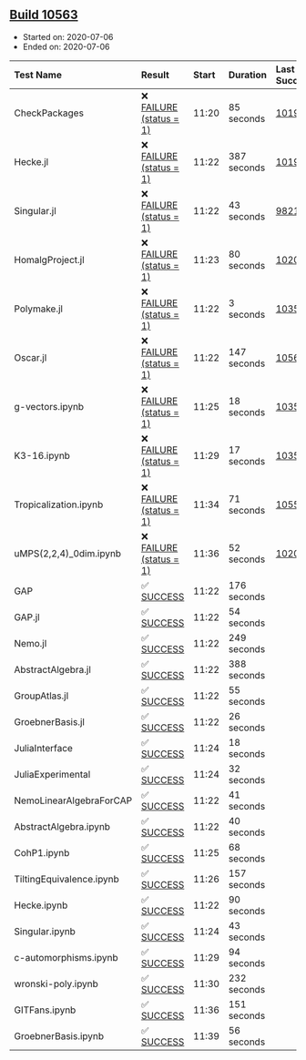 ## [Build 10563](https://oscarci.mathematik.uni-kl.de/job/oscar/10563/)

* Started on: 2020-07-06
* Ended on: 2020-07-06

| Test Name    | Result | Start | Duration | Last Success | First Failure |
|:-------------|:-------|:------|:---------|:-------------|:--------------|
| CheckPackages | ❌ [FAILURE (status = 1)](https://oscarci.mathematik.uni-kl.de/job/oscar/10563/artifact/logs/build-10563/CheckPackages.log) | 11:20 | 85 seconds | [10197](https://oscarci.mathematik.uni-kl.de/job/oscar/10197/) | [10198](https://oscarci.mathematik.uni-kl.de/job/oscar/10198/) |
| Hecke.jl | ❌ [FAILURE (status = 1)](https://oscarci.mathematik.uni-kl.de/job/oscar/10563/artifact/logs/build-10563/Hecke.jl.log) | 11:22 | 387 seconds | [10197](https://oscarci.mathematik.uni-kl.de/job/oscar/10197/) | [10198](https://oscarci.mathematik.uni-kl.de/job/oscar/10198/) |
| Singular.jl | ❌ [FAILURE (status = 1)](https://oscarci.mathematik.uni-kl.de/job/oscar/10563/artifact/logs/build-10563/Singular.jl.log) | 11:22 | 43 seconds | [9821](https://oscarci.mathematik.uni-kl.de/job/oscar/9821/) | [9822](https://oscarci.mathematik.uni-kl.de/job/oscar/9822/) |
| HomalgProject.jl | ❌ [FAILURE (status = 1)](https://oscarci.mathematik.uni-kl.de/job/oscar/10563/artifact/logs/build-10563/HomalgProject.jl.log) | 11:23 | 80 seconds | [10209](https://oscarci.mathematik.uni-kl.de/job/oscar/10209/) | [10210](https://oscarci.mathematik.uni-kl.de/job/oscar/10210/) |
| Polymake.jl | ❌ [FAILURE (status = 1)](https://oscarci.mathematik.uni-kl.de/job/oscar/10563/artifact/logs/build-10563/Polymake.jl.log) | 11:22 | 3 seconds | [10356](https://oscarci.mathematik.uni-kl.de/job/oscar/10356/) | [10357](https://oscarci.mathematik.uni-kl.de/job/oscar/10357/) |
| Oscar.jl | ❌ [FAILURE (status = 1)](https://oscarci.mathematik.uni-kl.de/job/oscar/10563/artifact/logs/build-10563/Oscar.jl.log) | 11:22 | 147 seconds | [10562](https://oscarci.mathematik.uni-kl.de/job/oscar/10562/) | [10563](https://oscarci.mathematik.uni-kl.de/job/oscar/10563/) |
| g-vectors.ipynb | ❌ [FAILURE (status = 1)](https://oscarci.mathematik.uni-kl.de/job/oscar/10563/artifact/logs/build-10563/g-vectors.ipynb.log) | 11:25 | 18 seconds | [10356](https://oscarci.mathematik.uni-kl.de/job/oscar/10356/) | [10357](https://oscarci.mathematik.uni-kl.de/job/oscar/10357/) |
| K3-16.ipynb | ❌ [FAILURE (status = 1)](https://oscarci.mathematik.uni-kl.de/job/oscar/10563/artifact/logs/build-10563/K3-16.ipynb.log) | 11:29 | 17 seconds | [10356](https://oscarci.mathematik.uni-kl.de/job/oscar/10356/) | [10357](https://oscarci.mathematik.uni-kl.de/job/oscar/10357/) |
| Tropicalization.ipynb | ❌ [FAILURE (status = 1)](https://oscarci.mathematik.uni-kl.de/job/oscar/10563/artifact/logs/build-10563/Tropicalization.ipynb.log) | 11:34 | 71 seconds | [10559](https://oscarci.mathematik.uni-kl.de/job/oscar/10559/) | [10560](https://oscarci.mathematik.uni-kl.de/job/oscar/10560/) |
| uMPS(2,2,4)_0dim.ipynb | ❌ [FAILURE (status = 1)](https://oscarci.mathematik.uni-kl.de/job/oscar/10563/artifact/logs/build-10563/uMPS-2-2-4-_0dim.ipynb.log) | 11:36 | 52 seconds | [10209](https://oscarci.mathematik.uni-kl.de/job/oscar/10209/) | [10210](https://oscarci.mathematik.uni-kl.de/job/oscar/10210/) |
| GAP | ✅ [SUCCESS](https://oscarci.mathematik.uni-kl.de/job/oscar/10563/artifact/logs/build-10563/GAP.log) | 11:22 | 176 seconds |  |  |
| GAP.jl | ✅ [SUCCESS](https://oscarci.mathematik.uni-kl.de/job/oscar/10563/artifact/logs/build-10563/GAP.jl.log) | 11:22 | 54 seconds |  |  |
| Nemo.jl | ✅ [SUCCESS](https://oscarci.mathematik.uni-kl.de/job/oscar/10563/artifact/logs/build-10563/Nemo.jl.log) | 11:22 | 249 seconds |  |  |
| AbstractAlgebra.jl | ✅ [SUCCESS](https://oscarci.mathematik.uni-kl.de/job/oscar/10563/artifact/logs/build-10563/AbstractAlgebra.jl.log) | 11:22 | 388 seconds |  |  |
| GroupAtlas.jl | ✅ [SUCCESS](https://oscarci.mathematik.uni-kl.de/job/oscar/10563/artifact/logs/build-10563/GroupAtlas.jl.log) | 11:22 | 55 seconds |  |  |
| GroebnerBasis.jl | ✅ [SUCCESS](https://oscarci.mathematik.uni-kl.de/job/oscar/10563/artifact/logs/build-10563/GroebnerBasis.jl.log) | 11:22 | 26 seconds |  |  |
| JuliaInterface | ✅ [SUCCESS](https://oscarci.mathematik.uni-kl.de/job/oscar/10563/artifact/logs/build-10563/JuliaInterface.log) | 11:24 | 18 seconds |  |  |
| JuliaExperimental | ✅ [SUCCESS](https://oscarci.mathematik.uni-kl.de/job/oscar/10563/artifact/logs/build-10563/JuliaExperimental.log) | 11:24 | 32 seconds |  |  |
| NemoLinearAlgebraForCAP | ✅ [SUCCESS](https://oscarci.mathematik.uni-kl.de/job/oscar/10563/artifact/logs/build-10563/NemoLinearAlgebraForCAP.log) | 11:22 | 41 seconds |  |  |
| AbstractAlgebra.ipynb | ✅ [SUCCESS](https://oscarci.mathematik.uni-kl.de/job/oscar/10563/artifact/logs/build-10563/AbstractAlgebra.ipynb.log) | 11:22 | 40 seconds |  |  |
| CohP1.ipynb | ✅ [SUCCESS](https://oscarci.mathematik.uni-kl.de/job/oscar/10563/artifact/logs/build-10563/CohP1.ipynb.log) | 11:25 | 68 seconds |  |  |
| TiltingEquivalence.ipynb | ✅ [SUCCESS](https://oscarci.mathematik.uni-kl.de/job/oscar/10563/artifact/logs/build-10563/TiltingEquivalence.ipynb.log) | 11:26 | 157 seconds |  |  |
| Hecke.ipynb | ✅ [SUCCESS](https://oscarci.mathematik.uni-kl.de/job/oscar/10563/artifact/logs/build-10563/Hecke.ipynb.log) | 11:22 | 90 seconds |  |  |
| Singular.ipynb | ✅ [SUCCESS](https://oscarci.mathematik.uni-kl.de/job/oscar/10563/artifact/logs/build-10563/Singular.ipynb.log) | 11:24 | 43 seconds |  |  |
| c-automorphisms.ipynb | ✅ [SUCCESS](https://oscarci.mathematik.uni-kl.de/job/oscar/10563/artifact/logs/build-10563/c-automorphisms.ipynb.log) | 11:29 | 94 seconds |  |  |
| wronski-poly.ipynb | ✅ [SUCCESS](https://oscarci.mathematik.uni-kl.de/job/oscar/10563/artifact/logs/build-10563/wronski-poly.ipynb.log) | 11:30 | 232 seconds |  |  |
| GITFans.ipynb | ✅ [SUCCESS](https://oscarci.mathematik.uni-kl.de/job/oscar/10563/artifact/logs/build-10563/GITFans.ipynb.log) | 11:36 | 151 seconds |  |  |
| GroebnerBasis.ipynb | ✅ [SUCCESS](https://oscarci.mathematik.uni-kl.de/job/oscar/10563/artifact/logs/build-10563/GroebnerBasis.ipynb.log) | 11:39 | 56 seconds |  |  |
